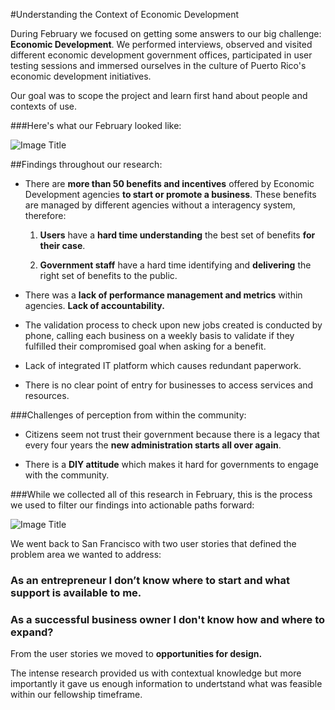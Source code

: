 #Understanding the Context of Economic Development


During February we focused on getting some answers to our big challenge: **Economic Development**. We performed interviews, observed and visited different economic development government offices, participated in user testing sessions and immersed ourselves in the culture of Puerto Rico's economic development initiatives.

Our goal was to scope the project and learn first hand about people and contexts of use.

###Here's what our February looked like:

![Image Title](http://cl.ly/image/0c0p1k2F1H47/unnamed.png)

##Findings throughout our research:

* There are **more than 50 benefits and incentives** offered by Economic Development agencies **to start or promote a business**. These benefits are managed by different agencies without a interagency system, therefore:

    1. **Users** have a **hard time understanding** the best set of benefits **for their case**.

    2. **Government staff** have a hard time identifying and **delivering** the right set of benefits to the public.


* There was a **lack of performance management and metrics** within agencies. **Lack of accountability.**


* The validation process to check upon new jobs created is conducted by phone, calling each business on a weekly basis to validate if they fulfilled their compromised goal when asking for a benefit.


* Lack of integrated IT platform which causes redundant paperwork.


* There is no clear point of entry for businesses to access services and resources.


###Challenges of perception from within the community:

* Citizens seem not trust their government because there is a legacy that every four years the **new administration starts all over again**.


* There is a **DIY attitude** which makes it hard for governments to engage with the community.


###While we collected all of this research in February, this is the process we used to filter our findings into actionable paths forward:

![Image Title](http://cl.ly/image/0g1e3u224233/unnamed.png)

We went back to San Francisco with two user stories that defined the problem area we wanted to address:

### As an **entrepreneur** I don’t know where to start and what **support** is available to me.


### As a **successful business owner** I don't know how and where to **expand?**


From the user stories we moved to **opportunities for design.**

The intense research provided us with contextual knowledge but more importantly it gave us enough information to undertstand what was feasible within our fellowship timeframe.





